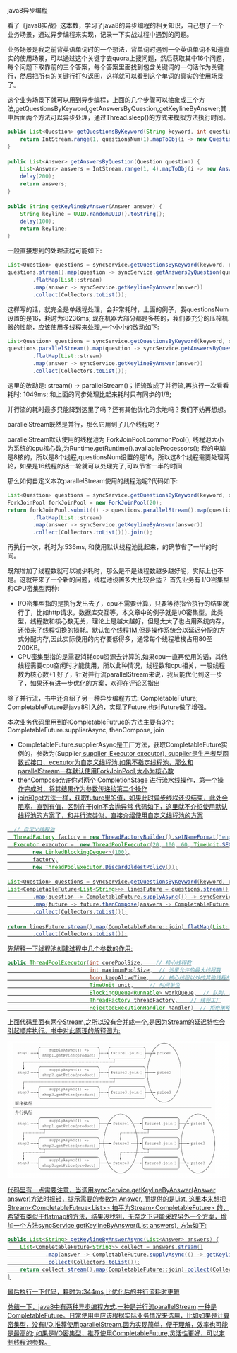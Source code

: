 java8异步编程

看了《java8实战》这本数，学习了java8的异步编程的相关知识，自己想了一个业务场景，通过异步编程来实现，记录一下实战过程中遇到的问题。

业务场景是我之前背英语单词时的一个想法，背单词时遇到一个英语单词不知道真实的使用场景，可以通过这个关键字去quora上搜问题，然后获取其中16个问题，每个问题下取靠前的三个答案，每个答案里面找到包含关键词的一句话作为关键行，然后把所有的关键行打包返回，这样就可以看到这个单词的真实的使用场景了。

这个业务场景下就可以用到异步编程，上面的几个步骤可以抽象成三个方法,getQuestionsByKeyword,getAnswersByQuestion,getKeylineByAnswer;其中后面两个方法可以异步处理，通过Thread.sleep()的方式来模拟方法执行时间。


```java
public List<Question> getQuestionsByKeyword(String keyword, int questionsNum){
    return IntStream.range(1, questionsNum+1).mapToObj(i -> new Question()).collect(Collectors.toList());
}

public List<Answer> getAnswersByQuestion(Question question) {
    List<Answer> answers = IntStream.range(1, 4).mapToObj(i -> new Answer()).collect(Collectors.toList());
    delay(200);
    return answers;
}

public String getKeylineByAnswer(Answer answer) {
    String keyline = UUID.randomUUID().toString();
    delay(100);
    return keyline;
}

```


一般直接想到的处理流程可能如下:
```java
List<Question> questions = syncService.getQuestionsByKeyword(keyword, questionsNum);
questions.stream().map(question -> syncService.getAnswersByQuestion(question))
        .flatMap(List::stream)
        .map(answer -> syncService.getKeylineByAnswer(answer))
        .collect(Collectors.toList());
```

这样写的话，就完全是单线程处理，会非常耗时，上面的例子，我questionsNum设置的是16，耗时为:8236ms; 现在机器大部分都是多核的，我们要充分的压榨机器的性能，应该使用多线程来处理,一个小小的改动如下:
```java
List<Question> questions = syncService.getQuestionsByKeyword(keyword, questionsNum);
questions.parallelStream().map(question -> syncService.getAnswersByQuestion(question))
        .flatMap(List::stream)
        .map(answer -> syncService.getKeylineByAnswer(answer))
        .collect(Collectors.toList());
```
这里的改动是: stream() -> parallelStream()；把流改成了并行流,再执行一次看看耗时: 1049ms; 和上面的同步处理比起来耗时只有同步的1/8;

并行流的耗时最多只能降到这里了吗？还有其他优化的余地吗？我们不妨再想想。

parallelStream既然是并行，那么它用到了几个线程呢？

parallelStream默认使用的线程池为 ForkJoinPool.commonPool(), 线程池大小为系统的cpu核心数,为Runtime.getRuntime().availableProcessors(); 我的电脑是8核的，所以是8个线程,questionsNum设置的是16，所以这8个线程需要处理两轮，如果是16线程的话一轮就可以处理完了,可以节省一半的时间

那么如何自定义本次parallelStream使用的线程池呢?代码如下:

```java
List<Question> questions = syncService.getQuestionsByKeyword(keyword, questionsNum);
ForkJoinPool forkJoinPool = new ForkJoinPool(20);
return forkJoinPool.submit(() -> questions.parallelStream().map(question -> syncService.getAnswersByQuestion(question))
        .flatMap(List::stream)
        .map(answer -> syncService.getKeylineByAnswer(answer))
        .collect(Collectors.toList())).join();
```
再执行一次，耗时为:536ms, 和使用默认线程池比起来，的确节省了一半的时间。

既然增加了线程数就可以减少耗时，那么是不是线程数越多越好呢，实际上也不是。这就带来了一个新的问题，线程池设置多大比较合适？
首先业务有 I/O密集型和CPU密集型两种:

- I/O密集型指的是执行发出去了，cpu不需要计算，只要等待指令执行的结果就行了，比如http请求，数据库交互等，本文章中的例子就是I/O密集型。此类型，线程数和核心数无关，理论上是越大越好，但是太大了也占用系统内存，还带来了线程切换的损耗。默认每个线程1M,但是操作系统会以延迟分配的方式分配内存,因此实际使用的内存要低得多，通常每个线程堆栈占用80至200KB。
- CPU密集型指的是需要消耗cpu资源去计算的,如果cpu一直再使用的话，其他线程需要cpu空闲时才能使用，所以此种情况，线程数和cpu相关，一般线程数为核心数+1
  好了，针对并行流parallelStream来说，我只能优化到这一步了，如果还有进一步优化的方案，欢迎在评论区指出



除了并行流，书中还介绍了另一种异步编程方式: CompletableFuture; CompletableFuture是java8引入的，实现了Future,也对Future做了增强。

本次业务代码里用到的CompletableFutrue的方法主要有3个: CompletableFuture.supplierAsync, thenCompose, join

- CompletableFuture.supplierAsync是工厂方法，获取CompletableFuture实例的，参数为(Supplier<U> supplier, Executor executor), supplier是生产者型函数式接口，ecexutor为自定义线程池,如果不指定线程池，那么和parallelStream一样默认使用ForkJoinPool,大小为核心数
- thenCompose允许你对两个 CompletionStage 进行流水线操作，第一个操作完成时，将其结果作为参数传递给第二个操作
- join和get方法一样，获取future里的值，如果此时异步线程还没结束，此处会阻塞，直到有值，区别在于join不会抛异常
  代码如下，这里就不介绍使用默认线程池的方案了，和并行流类似，直接介绍使用自定义线程池的方案
```java
  // 自定义线程池
  ThreadFactory factory = new ThreadFactoryBuilder().setNameFormat("englishLearning-pool-%d").build();
  Executor executor =  new ThreadPoolExecutor(20, 100, 60, TimeUnit.SECONDS,
        new LinkedBlockingDeque<>(100),
        factory,
        new ThreadPoolExecutor.DiscardOldestPolicy());

List<Question> questions = syncService.getQuestionsByKeyword(keyword, questionsNum);
List<CompletableFuture<List<String>>> linesFuture = questions.stream()
        .map(question -> CompletableFuture.supplyAsync(() -> syncService.getAnswersByQuestion(question), ThreadPoolUtil.getEnglishLearningPool()))
        .map(future -> future.thenCompose(answers -> CompletableFuture.supplyAsync(() -> syncService.getKeylineByAnswerAsync(answers), ThreadPoolUtil.getEnglishLearningPool())))
        .collect(Collectors.toList());

return linesFuture.stream().map(CompletableFuture::join).flatMap(List::stream)
        .collect(Collectors.toList());
```
先解释一下线程池创建过程中几个参数的作用:
```java
public ThreadPoolExecutor(int corePoolSize,    // 核心线程数
                          int maximumPoolSize,  // 池里允许的最大线程数
                          long keepAliveTime,   // 核心线程以外的其他线程的空闲时间
                          TimeUnit unit,     // 时间单位
                          BlockingQueue<Runnable> workQueue,  // 队列，当线程数大于核心线程，小于最大线程，且队列满了时，创建新线程
                          ThreadFactory threadFactory,    // 线程工厂
                          RejectedExecutionHandler handler)  // 拒绝策略
```
上面代码里面有两个Stream,之所以没有合并成一个,是因为Stream的延迟特性会引起顺序执行。书中对此原理的解释图为:

![java8async-1](https://github.com/n0tHappy/java8-async/blob/main/images/java8async-1.png)

代码里有一点需要注意，当调用syncService.getKeylineByAnswer(Answer answer)方法时报错，提示需要的参数为 Answer, 而提供的是List<Answer>,  这里本来想把 Stream<CompletableFutrue<List<Answer>>> 拍平为Stream<CompletableFuture<Answer>> 的，希望有类似于flatmap的方法，结果没找到，无奈之下只能采取另外一个方案，增加一个方法syncService.getKeylineByAnswer(List<Answer> answers), 方法如下:

```java
public List<String> getKeylineByAnswerAsync(List<Answer> answers) {
    List<CompletableFuture<String>> collect = answers.stream()
            .map(answer -> CompletableFuture.supplyAsync(() -> getKeylineByAnswer(answer), ThreadPoolUtil.getEnglishLearningPool()))
            .collect(Collectors.toList());
    return collect.stream().map(CompletableFuture::join).collect(Collectors.toList());
}
```
最后执行一下代码，耗时为:344ms,比优化后的并行流耗时更短

总结一下，java8中有两种异步编程方式,一种是并行流parallelStream,一种是CompletableFuture。日常使用中应该根据实际业务情况来选用，比如如果是计算密集型，没有I/O,推荐使用parallelStream,因为实现简单，便于理解，效率也可能是最高的; 如果是I/O密集型，推荐使用CompletableFuture,灵活性更好，可以定制线程池参数。

